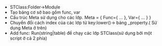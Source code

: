 - STClass:Folder->Module
- Tạo bảng cơ sở bao gồm func, var
- Cấu trúc Meta sử dụng cho các lớp.
Meta = {
  Func={
    ...
  },
  Var={
    ...
  }
}
- Chuyển đổi cách index của các lớp từ key:lower()-> bảng _property.( Sử dụng Meta ở trên)
- Add func: Run(string|table) để chạy các lớp STClass(sử dụng bởi một script ở cả 2 phía)
